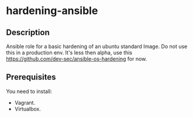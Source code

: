 # hardening-ansible

## Description
Ansible role for a basic hardening of an ubuntu standard Image. 
Do not use this in a production env. It's less then alpha, use this https://github.com/dev-sec/ansible-os-hardening for now. 


## Prerequisites
You need to install:
* Vagrant.
* Virtualbox. 

